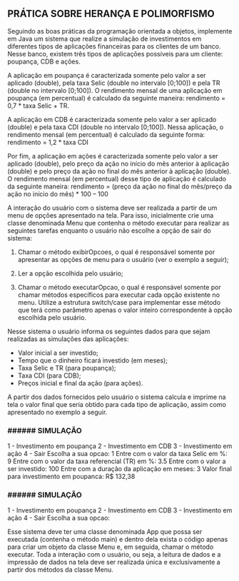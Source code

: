 ## PRÁTICA SOBRE HERANÇA E POLIMORFISMO

Seguindo as boas práticas da programação orientada a objetos, implemente em Java um sistema que realize a simulação de investimentos em diferentes tipos de aplicações financeiras para os clientes de um banco. Nesse banco, existem três tipos de aplicações possíveis para um cliente: poupança, CDB e ações. 

A aplicação em poupança é caracterizada somente pelo valor a ser aplicado (double), pela taxa Selic (double no intervalo [0;100]) e pela TR (double no intervalo [0;100]). O rendimento mensal de uma aplicação em poupança (em percentual) é calculado da seguinte maneira: rendimento = 0,7 * taxa Selic + TR.

A aplicação em CDB é caracterizada somente pelo valor a ser aplicado (double) e pela taxa CDI (double no intervalo [0;100]). Nessa aplicação, o rendimento mensal (em percentual) é calculado da seguinte forma:  rendimento = 1,2 * taxa CDI

Por fim, a aplicação em ações é caracterizada somente pelo valor a ser aplicado (double), pelo preço da ação no início do mês anterior à aplicação (double) e pelo preço da ação no final do mês anterior à aplicação (double). O rendimento mensal (em percentual) desse tipo de aplicação é calculado da seguinte maneira: rendimento = (preço da ação no final do mês/preço da ação no início do mês) * 100 – 100 

A interação do usuário com o sistema deve ser realizada a partir de um menu de opções apresentado na tela. Para isso, inicialmente crie uma classe denominada Menu que contenha o método executar para realizar as seguintes tarefas enquanto o usuário não escolhe a opção de sair do sistema:

1)	Chamar o método exibirOpcoes, o qual é responsável somente por apresentar as opções de menu para o usuário (ver o exemplo a seguir);

2)	Ler a opção escolhida pelo usuário;

3)	Chamar o método executarOpcao, o qual é responsável somente por chamar métodos específicos para executar cada opção existente no menu. Utilize a estrutura switch/case para implementar esse método que terá como parâmetro apenas o valor inteiro correspondente à opção escolhida pelo usuário.

Nesse sistema o usuário informa os seguintes dados para que sejam realizadas as simulações das aplicações:

- Valor inicial a ser investido;
- Tempo que o dinheiro ficará investido (em meses);
- Taxa Selic e TR (para poupança); 
- Taxa CDI (para CDB);
- Preços inicial e final da ação (para ações).

A partir dos dados fornecidos pelo usuário o sistema calcula e imprime na tela o valor final que seria obtido para cada tipo de aplicação, assim como apresentado no exemplo a seguir.

### ###### SIMULAÇÃO ######
1	- Investimento em poupança
2	- Investimento em CDB
3	- Investimento em ação
4	- Sair
Escolha a sua opcao: 1
Entre com o valor da taxa Selic em %: 9
Entre com o valor da taxa referencial (TR) em %: 3.5
Entre com o valor a ser investido: 100
Entre com a duração da aplicação em meses: 3
Valor final para investimento em poupanca: R$ 132,38

### ###### SIMULAÇÃO ######
1	- Investimento em poupança
2	- Investimento em CDB
3	- Investimento em ação
4	- Sair
Escolha a sua opcao:

Esse sistema deve ter uma classe denominada App que possa ser executada (contenha o método main) e dentro dela exista o código apenas para criar um objeto da classe Menu e, em seguida, chamar o método executar. Toda a interação com o usuário, ou seja, a leitura de dados e a impressão de dados na tela deve ser realizada única e exclusivamente a partir dos métodos da classe Menu. 
